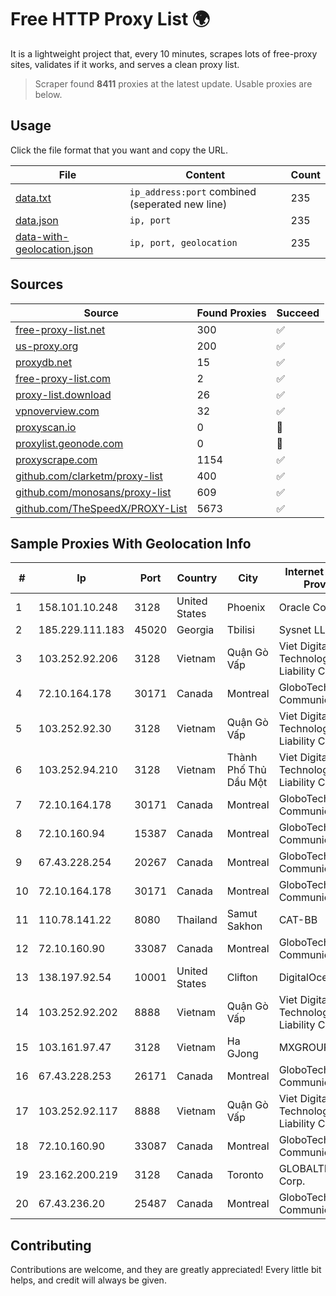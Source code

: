 
# Free HTTP Proxy List 🌍

It is a lightweight project that, every 10 minutes, scrapes lots of free-proxy sites, validates if it works, and serves a clean proxy list.


> Scraper found **8411** proxies at the latest update. Usable proxies are below.

## Usage

Click the file format that you want and copy the URL.


|File|Content|Count|
|----|-------|-----|
|[data.txt](https://raw.githubusercontent.com/themiralay/Proxy-List-World/master/data.txt)|`ip_address:port` combined (seperated new line)|235|
|[data.json](https://raw.githubusercontent.com/themiralay/Proxy-List-World/master/data.json)|`ip, port`|235|
|[data-with-geolocation.json](https://raw.githubusercontent.com/themiralay/Proxy-List-World/master/data-with-geolocation.json)|`ip, port, geolocation`|235|

## Sources

|Source|Found Proxies|Succeed|
|------|-------------|-------|
|[free-proxy-list.net](https://free-proxy-list.net)|300|✅|
|[us-proxy.org](https://www.us-proxy.org)|200|✅|
|[proxydb.net](http://proxydb.net)|15|✅|
|[free-proxy-list.com](https://free-proxy-list.com/?page=&port=&type%5B%5D=http&type%5B%5D=https&up_time=0&search=Search)|2|✅|
|[proxy-list.download](https://www.proxy-list.download/HTTP)|26|✅|
|[vpnoverview.com](https://vpnoverview.com/privacy/anonymous-browsing/free-proxy-servers)|32|✅|
|[proxyscan.io](https://www.proxyscan.io)|0|🚫|
|[proxylist.geonode.com](https://proxylist.geonode.com/api/proxy-list?limit=300&page=1&sort_by=lastChecked&sort_type=desc&protocols=http,https)|0|🚫|
|[proxyscrape.com](https://api.proxyscrape.com/v2/?request=displayproxies&protocol=http&timeout=10000&country=all&ssl=all&anonymity=all)|1154|✅|
|[github.com/clarketm/proxy-list](https://raw.githubusercontent.com/clarketm/proxy-list/master/proxy-list-raw.txt)|400|✅|
|[github.com/monosans/proxy-list](https://raw.githubusercontent.com/monosans/proxy-list/main/proxies/http.txt)|609|✅|
|[github.com/TheSpeedX/PROXY-List](https://raw.githubusercontent.com/TheSpeedX/PROXY-List/master/http.txt)|5673|✅|


## Sample Proxies With Geolocation Info

|#|Ip|Port|Country|City|Internet Service Provider|
|-|--|----|-------|----|-------------------------|
|1|158.101.10.248|3128|United States|Phoenix|Oracle Corporation|
|2|185.229.111.183|45020|Georgia|Tbilisi|Sysnet LLC|
|3|103.252.92.206|3128|Vietnam|Quận Gò Vấp|Viet Digital Technology Liability Company|
|4|72.10.164.178|30171|Canada|Montreal|GloboTech Communications|
|5|103.252.92.30|3128|Vietnam|Quận Gò Vấp|Viet Digital Technology Liability Company|
|6|103.252.94.210|3128|Vietnam|Thành Phố Thủ Dầu Một|Viet Digital Technology Liability Company|
|7|72.10.164.178|30171|Canada|Montreal|GloboTech Communications|
|8|72.10.160.94|15387|Canada|Montreal|GloboTech Communications|
|9|67.43.228.254|20267|Canada|Montreal|GloboTech Communications|
|10|72.10.164.178|30171|Canada|Montreal|GloboTech Communications|
|11|110.78.141.22|8080|Thailand|Samut Sakhon|CAT-BB|
|12|72.10.160.90|33087|Canada|Montreal|GloboTech Communications|
|13|138.197.92.54|10001|United States|Clifton|DigitalOcean, LLC|
|14|103.252.92.202|8888|Vietnam|Quận Gò Vấp|Viet Digital Technology Liability Company|
|15|103.161.97.47|3128|Vietnam|Ha GJong|MXGROUP|
|16|67.43.228.253|26171|Canada|Montreal|GloboTech Communications|
|17|103.252.92.117|8888|Vietnam|Quận Gò Vấp|Viet Digital Technology Liability Company|
|18|72.10.160.90|33087|Canada|Montreal|GloboTech Communications|
|19|23.162.200.219|3128|Canada|Toronto|GLOBALTELEHOST Corp.|
|20|67.43.236.20|25487|Canada|Montreal|GloboTech Communications|



## Contributing

Contributions are welcome, and they are greatly appreciated! Every
little bit helps, and credit will always be given.

